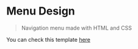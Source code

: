 # Menu Design
> Navigation menu made with HTML and CSS

You can check this template [here](https://pages.github.com/dipushrestha/menu-design)
